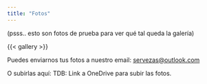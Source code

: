 ```yaml
---
title: "Fotos"
---
```


(psss.. esto son fotos de prueba para ver qué tal queda la galería)
<br />


{{< gallery >}}

Puedes enviarnos tus fotos a nuestro email:
servezas@outlook.com

O subirlas aquí: 
TDB: Link a OneDrive para subir las fotos. 
